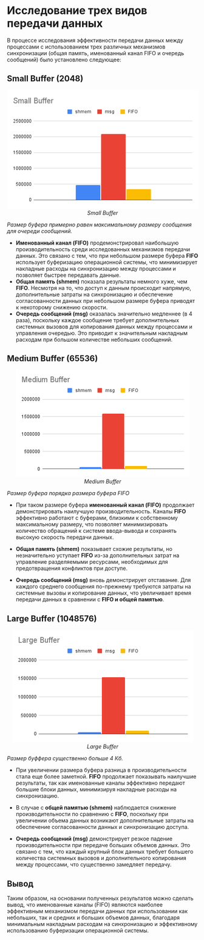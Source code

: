 # Исследование трех видов передачи данных

В процессе исследования эффективности передачи данных между процессами с использованием трех различных механизмов синхронизации (общая память, именованный канал FIFO и очередь сообщений) было установлено следующее:

## Small Buffer (2048)

<p align="center">
  <img src="assets/Small_Buffer.png" alt="Small Buffer">
  <br>
  <em>Small Buffer</em>
</p>

*Размер буфера примерно равен максимальному размеру сообщения для очереди сообщений.*

- **Именованный канал (FIFO)** продемонстрировал наибольшую производительность среди исследованных механизмов передачи данных. Это связано с тем, что при небольшом размере буфера **FIFO** использует буферизацию операционной системы, что минимизирует накладные расходы на синхронизацию между процессами и позволяет быстрее передавать данные.
- **Общая память (shmem)** показала результаты немного хуже, чем **FIFO**. Несмотря на то, что доступ к данным происходит напрямую, дополнительные затраты на синхронизацию и обеспечение согласованности данных при небольшом размере буфера приводят к некоторому снижению скорости.
- **Очередь сообщений (msg)** оказалась значительно медленнее (в 4 раза), поскольку каждое сообщение требует дополнительных системных вызовов для копирования данных между процессами и управления очередью. Это приводит к значительным накладным расходам при большом количестве небольших сообщений.

## Medium Buffer (65536)

<p align="center">
  <img src="assets/Medium_Buffer.png" alt="Medium Buffer">
  <br>
  <em>Medium Buffer</em>
</p>

*Размер буфера порядка размера буфера FIFO*

- При таком размере буфера **именованный канал (FIFO)** продолжает демонстрировать наилучшую производительность. Каналы **FIFO** эффективно работают с буферами, близкими к собственному максимальному размеру, что позволяет минимизировать количество обращений к системе ввода-вывода и сохранять высокую скорость передачи данных.

- **Общая память (shmem)** показывает схожие результаты, но незначительно уступает **FIFO** из-за дополнительных затрат на управление разделяемыми ресурсами, необходимых для предотвращения конфликтов при доступе.

- **Очередь сообщений (msg)** вновь демонстрирует отставание. Для каждого среднего сообщения по-прежнему требуются затраты на системные вызовы и копирование данных, что увеличивает время передачи данных в сравнении с **FIFO и общей памятью**.

## Large Buffer (1048576)

<p align="center">
  <img src="assets/Large_Buffer.png" alt="Large Buffer">
  <br>
  <em>Large Buffer</em>
</p>

*Размер буффера существенно больше 4 Кб.*

- При увеличении размера буфера разница в производительности стала еще более заметной. **FIFO** продолжает показывать наилучшие результаты, так как именованные каналы эффективно передают большие блоки данных, минимизируя накладные расходы на синхронизацию.

- В случае с **общей памятью (shmem)** наблюдается снижение производительности по сравнению с **FIFO**, поскольку при увеличении объема данных возникают дополнительные затраты на обеспечение согласованности данных и синхронизацию доступа.

- **Очередь сообщений (msg)** демонстрирует резкое падение производительности при передаче больших объемов данных. Это связано с тем, что каждый крупный блок данных требует большего количества системных вызовов и дополнительного копирования между процессами, что существенно замедляет передачу.

## Вывод

Таким образом, на основании полученных результатов можно сделать вывод, что именованные каналы (FIFO) являются наиболее эффективным механизмом передачи данных при использовании как небольших, так и средних и больших объемов данных, благодаря минимальным накладным расходам на синхронизацию и эффективному использованию буферизации операционной системы.
